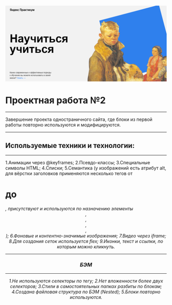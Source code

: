 ![Alt-текст](https://github.com/rem-ran/how-to-learn/blob/main/screenshot%20fot%20readme.png)

# Проектная работа №2

---

Завершение проекта одностраничного сайта, где блоки из первой работы повторно используются и модифицируются.

---

## Используемые техники и технологии:

---

1.Анимации через @keyframes;
2.Псевдо-классы;
3.Специальные символы HTML;
4.Списки;
5.Семантика (у изображений есть атрибут alt, для вёрстки заголовков применяются несколько тегов от <h1> до <h6>, присутствуют и используются по назначению элементы <header>, <main>, <footer>, <section>, <nav>);
6.Фоновые и контентно-значимые изображения;
7.Видео через iframe;
8.Для создания сеток используется flex;
9.Иконки, текст и ссылки, по которым можно кликнуть.

---

### БЭМ

---

1.Не используются селекторы по тегу;
2.Нет вложенности более двух селекторов;
3.Стили в самостоятельных папках разбиты по блокам;
4.Создана файловая структура по БЭМ (Nested);
5.Блоки повторно используются.
